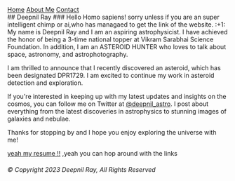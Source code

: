 <!DOCTYPE html>
<html>
  
  <body>
    <!-- Navigation bar code -->
    <div class="navbar">
      <a class="active" href="#">Home</a>
      <a href="https://deepnilray.github.io/about%20me">About Me</a>
      <a href="Contact">Contact</a>
    </div>

   
  </body>
</html>
## Deepnil Ray
### Hello Homo sapiens! sorry unless if you are an super intelligent chimp or ai,who has managaed to get the link of the website.
:+1:
My name is Deepnil Ray and I am an aspiring astrophysicist. I have achieved the honor of being a 3-time national topper at Vikram Sarabhai Science Foundation. In addition, I am an ASTEROID HUNTER who loves to talk about space, astronomy, and astrophotography.

I am thrilled to announce that I recently discovered an asteroid, which has been designated DPR1729. I am excited to continue my work in asteroid detection and exploration.

If you're interested in keeping up with my latest updates and insights on the cosmos, you can follow me on Twitter at [@deepnil_astro](https://twitter.com/deepnil_astro). I post about everything from the latest discoveries in astrophysics to stunning images of galaxies and nebulae.

Thanks for stopping by and I hope you enjoy exploring the universe with me!


[yeah my resume !!](https://deepnilray.github.io/about%20me)
,yeah you can hop around with the links

###### © Copyright 2023 Deepnil Ray, All Rights Reserved
